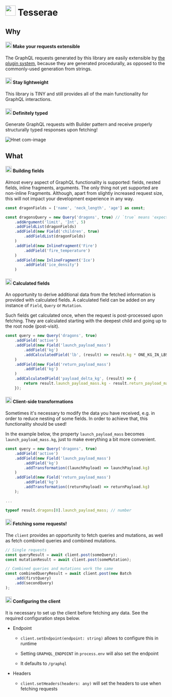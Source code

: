 <h1 float="left">
    <img src="https://e.unicode-table.com/orig/17/ff0735e32bcb79881476a51225a480.png" height="32">
    Tesserae
</h1>

## Why

<h4 float="left"> 
    <img src="https://e.unicode-table.com/orig/76/82f32524fb743dbc62cd86fba89f6e.png" height="20">
    Make your requests extensible
</h4>

The GraphQL requests generated by this library are easily extensible by [the plugin system](https://github.com/tilework/mosaic), because they are generated procedurally, as opposed to the commonly-used generation from strings.


<h4 float="left"> 
    <img src="https://e.unicode-table.com/orig/40/2824a7079418328ff8a74ab2d92441.png" height="20">
    Stay lightweight
</h4>

This library is TINY and still provides all of the main functionality for GraphQL interactions.

<h4 float="left"> 
    <img src="https://e.unicode-table.com/orig/a0/d616e234deff52663bbb0d263b1a18.png" height="20">
    Definitely typed
</h4>

Generate GraphQL requests with Builder pattern and receive properly structurally typed responses upon fetching!

![Hnet com-image](https://user-images.githubusercontent.com/46347627/113285078-304d1b80-92f3-11eb-91f4-c7a491a39996.gif)

## What

<h4 float="left"> 
    <img src="https://e.unicode-table.com/orig/41/afffcb1f4ba527f67325f094febfb1.png" height="20">
    Building fields
</h4>

Almost every aspect of GraphQL functionality is supported: fields, nested fields, inline fragments, arguments.
The only thing not yet supported are non-inline Fragments. Although, apart from slightly increased request size, this will not impact your development experience in any way.

```js
const dragonFields = ['name', 'neck_length', 'age'] as const;

const dragonsQuery = new Query('dragons', true) // `true` means 'expect array'
    .addArgument('limit', 'Int', 5)
    .addFieldList(dragonFields)
    .addField(new Field('children', true)
        .addFieldList(dragonFields)
    )
    .addField(new InlineFragment('Fire')
        .addField('fire_temperature')
    )
    .addField(new InlineFragment('Ice')
        .addField('ice_density')
    )
```

<h4 float="left">
    <img src="https://e.unicode-table.com/orig/c6/067075f73e5891479108c2d51d0ff7.png" height="20">
    Calculated fields
</h4>

An opportunity to derive additional data from the fetched information is provided with calculated fields. A calculated field can be added on any instance of `Field`, `Query` or `Mutation`. 

Such fields get calculated once, when the request is post-processed upon fetching. They are calculated starting with the deepest child and going up to the root node (post-visit).

```js
const query = new Query('dragons', true)
    .addField('active')
    .addField(new Field('launch_payload_mass')
        .addField('kg')
        .addCalculatedField('lb', (result) => result.kg * ONE_KG_IN_LBS)
    )
    .addField(new Field('return_payload_mass')
        .addField('kg')
    )
    .addCalculatedField('payload_delta_kg', (result) => {
        return result.launch_payload_mass.kg - result.return_payload_mass.kg;
    });
```

<h4 float="left">
    <img src="https://e.unicode-table.com/orig/27/c5ae0c9c67e5e0e55537665aa89576.png" height="20">
    Client-side transformations
</h4>

Sometimes it's necessary to modify the data you have received, e.g. in order to reduce nesting of some fields. In order to achieve that, this functionality should be used!

In the example below, the property `launch_payload_mass` becomes `launch_payload_mass.kg`, just to make everything a bit more convenient.

```js
const query = new Query('dragons', true)
    .addField('active')
    .addField(new Field('launch_payload_mass')
        .addField('kg')
        .addTransformation((launchPayload) => launchPayload.kg)
    )
    .addField(new Field('return_payload_mass')
        .addField('kg')
        .addTransformation((returnPayload) => returnPayload.kg)
    );

...

typeof result.dragons[0].launch_payload_mass; // number
```

<h4 float="left">
    <img src="https://e.unicode-table.com/orig/be/f154b24d3532e67d8d943112e5b931.png" height="20">
    Fetching some requests!
</h4>

The `client` provides an opportunity to fetch queries and mutations, as well as fetch combined queries and combined mutations.

```js
// Single requests
const queryResult = await client.post(someQuery);
const mutationResult = await client.post(someMutation);

// Combined queries and mutations work the same
const combinedQueryResult = await client.post(new Batch
    .add(firstQuery)
    .add(secondQuery)
);
```

<h4 float="left">
    <img src="https://e.unicode-table.com/orig/71/6bd8089ef56220c22155843e864262.png" height="20">
    Configuring the client
</h4>

It is necessary to set up the client before fetching any data. See the required configuration steps below.

-  Endpoint


   -  `client.setEndpoint(endpoint: string)` allows to configure this in runtime 


   -  Setting `GRAPHQL_ENDPOINT` in `process.env` will also set the endpoint


   -  It defaults to `/graphql`

-  Headers

   -  `client.setHeaders(headers: any)` will set the headers to use when fetching requests